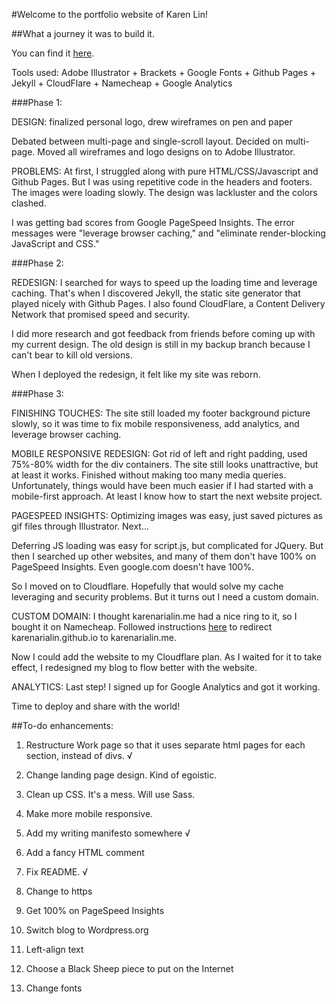 #Welcome to the portfolio website of Karen Lin! 

##What a journey it was to build it. 

You can find it [here](http://karenarialin.me). 

Tools used: Adobe Illustrator + Brackets + Google Fonts + Github Pages + Jekyll + CloudFlare + Namecheap + Google Analytics

###Phase 1:

DESIGN: finalized personal logo, drew wireframes on pen and paper

Debated between multi-page and single-scroll layout. Decided on multi-page. Moved all wireframes and logo designs on to Adobe Illustrator. 

PROBLEMS: At first, I struggled along with pure HTML/CSS/Javascript and Github Pages. But I was using repetitive code in the headers and footers. The images were loading slowly. The design was lackluster and the colors clashed.

I was getting bad scores from Google PageSpeed Insights. The error messages were "leverage browser caching," and "eliminate render-blocking JavaScript and CSS." 

###Phase 2: 

REDESIGN: I searched for ways to speed up the loading time and leverage caching. That's when I discovered Jekyll, the static site generator that played nicely with Github Pages. I also found CloudFlare, a Content Delivery Network that promised speed and security. 

I did more research and got feedback from friends before coming up with my current design. The old design is still in my backup branch because I can't bear to kill old versions.

When I deployed the redesign, it felt like my site was reborn. 

###Phase 3:

FINISHING TOUCHES: The site still loaded my footer background picture slowly, so it was time to fix mobile responsiveness, add analytics, and leverage browser caching.

MOBILE RESPONSIVE REDESIGN: Got rid of left and right padding, used 75%-80% width for the div containers. The site still looks unattractive, but at least it works. Finished without making too many media queries. Unfortunately, things would have been much easier if I had started with a mobile-first approach. At least I know how to start the next website project. 

PAGESPEED INSIGHTS: Optimizing images was easy, just saved pictures as gif files through Illustrator. Next...

Deferring JS loading was easy for script.js, but complicated for JQuery. But then I searched up other websites, and many of them don't have 100% on PageSpeed Insights. Even google.com doesn't have 100%. 

So I moved on to Cloudflare. Hopefully that would solve my cache leveraging and security problems. But it turns out I need a custom domain. 

CUSTOM DOMAIN: I thought karenarialin.me had a nice ring to it, so I bought it on Namecheap. Followed instructions [here](https://help.github.com/articles/using-a-custom-domain-with-github-pages/) to redirect karenarialin.github.io to karenarialin.me. 

Now I could add the website to my Cloudflare plan. As I waited for it to take effect, I redesigned my blog to flow better with the website. 

ANALYTICS: Last step! I signed up for Google Analytics and got it working. 

Time to deploy and share with the world!

##To-do enhancements:

1. Restructure Work page so that it uses separate html pages for each section, instead of divs. √

2. Change landing page design. Kind of egoistic.

3. Clean up CSS. It's a mess. Will use Sass.

4. Make more mobile responsive. 

5. Add my writing manifesto somewhere √

6. Add a fancy HTML comment

7. Fix README. √

8. Change to https

9. Get 100% on PageSpeed Insights

10. Switch blog to Wordpress.org

11. Left-align text

12. Choose a Black Sheep piece to put on the Internet

13. Change fonts



